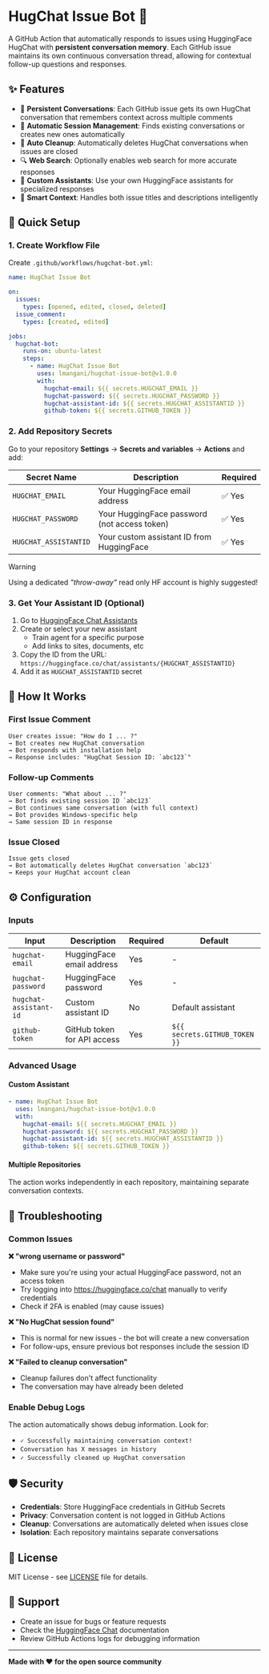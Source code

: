 # HugChat Issue Bot 🤖

A GitHub Action that automatically responds to issues using HuggingFace HugChat with **persistent conversation memory**. Each GitHub issue maintains its own continuous conversation thread, allowing for contextual follow-up questions and responses.

## ✨ Features

- 🧠 **Persistent Conversations**: Each GitHub issue gets its own HugChat conversation that remembers context across multiple comments
- 🔄 **Automatic Session Management**: Finds existing conversations or creates new ones automatically
- 🧹 **Auto Cleanup**: Automatically deletes HugChat conversations when issues are closed
- 🔍 **Web Search**: Optionally enables web search for more accurate responses
- 🎯 **Custom Assistants**: Use your own HuggingFace assistants for specialized responses
- 📝 **Smart Context**: Handles both issue titles and descriptions intelligently

## 🚀 Quick Setup


### 1. Create Workflow File

Create `.github/workflows/hugchat-bot.yml`:

```yaml
name: HugChat Issue Bot

on:
  issues:
    types: [opened, edited, closed, deleted]
  issue_comment:
    types: [created, edited]

jobs:
  hugchat-bot:
    runs-on: ubuntu-latest
    steps:
      - name: HugChat Issue Bot
        uses: lmangani/hugchat-issue-bot@v1.0.0
        with:
          hugchat-email: ${{ secrets.HUGCHAT_EMAIL }}
          hugchat-password: ${{ secrets.HUGCHAT_PASSWORD }}
          hugchat-assistant-id: ${{ secrets.HUGCHAT_ASSISTANTID }}
          github-token: ${{ secrets.GITHUB_TOKEN }}
```

### 2. Add Repository Secrets

Go to your repository **Settings** → **Secrets and variables** → **Actions** and add:

| Secret Name | Description | Required |
|-------------|-------------|----------|
| `HUGCHAT_EMAIL` | Your HuggingFace email address | ✅ Yes |
| `HUGCHAT_PASSWORD` | Your HuggingFace password (not access token) | ✅ Yes |
| `HUGCHAT_ASSISTANTID` | Your custom assistant ID from HuggingFace | ✅ Yes |

> [!WARNING]
> Using a dedicated _"throw-away"_ read only HF account is highly suggested!


### 3. Get Your Assistant ID (Optional)

1. Go to [HuggingFace Chat Assistants](https://huggingface.co/chat/assistants)
2. Create or select your new assistant
   - Train agent for a specific purpose
   - Add links to sites, documents, etc 
4. Copy the ID from the URL: `https://huggingface.co/chat/assistants/{HUGCHAT_ASSISTANTID}`
5. Add it as `HUGCHAT_ASSISTANTID` secret

## 📖 How It Works

### First Issue Comment
```
User creates issue: "How do I ... ?"
→ Bot creates new HugChat conversation
→ Bot responds with installation help
→ Response includes: "HugChat Session ID: `abc123`"
```

### Follow-up Comments
```
User comments: "What about ... ?"
→ Bot finds existing session ID `abc123`
→ Bot continues same conversation (with full context)
→ Bot provides Windows-specific help
→ Same session ID in response
```

### Issue Closed
```
Issue gets closed
→ Bot automatically deletes HugChat conversation `abc123`
→ Keeps your HugChat account clean
```

## ⚙️ Configuration

### Inputs

| Input | Description | Required | Default |
|-------|-------------|----------|---------|
| `hugchat-email` | HuggingFace email address | Yes | - |
| `hugchat-password` | HuggingFace password | Yes | - |
| `hugchat-assistant-id` | Custom assistant ID | No | Default assistant |
| `github-token` | GitHub token for API access | Yes | `${{ secrets.GITHUB_TOKEN }}` |

### Advanced Usage

#### Custom Assistant
```yaml
- name: HugChat Issue Bot
  uses: lmangani/hugchat-issue-bot@v1.0.0
  with:
    hugchat-email: ${{ secrets.HUGCHAT_EMAIL }}
    hugchat-password: ${{ secrets.HUGCHAT_PASSWORD }}
    hugchat-assistant-id: ${{ secrets.HUGCHAT_ASSISTANTID }}
    github-token: ${{ secrets.GITHUB_TOKEN }}
```

#### Multiple Repositories
The action works independently in each repository, maintaining separate conversation contexts.

## 🔧 Troubleshooting

### Common Issues

**❌ "wrong username or password"**
- Make sure you're using your actual HuggingFace password, not an access token
- Try logging into https://huggingface.co/chat manually to verify credentials
- Check if 2FA is enabled (may cause issues)

**❌ "No HugChat session found"**
- This is normal for new issues - the bot will create a new conversation
- For follow-ups, ensure previous bot responses include the session ID

**❌ "Failed to cleanup conversation"**
- Cleanup failures don't affect functionality
- The conversation may have already been deleted

### Enable Debug Logs

The action automatically shows debug information. Look for:
- `✓ Successfully maintaining conversation context!`
- `Conversation has X messages in history`
- `✓ Successfully cleaned up HugChat conversation`

## 🛡️ Security

- **Credentials**: Store HuggingFace credentials in GitHub Secrets
- **Privacy**: Conversation content is not logged in GitHub Actions
- **Cleanup**: Conversations are automatically deleted when issues close
- **Isolation**: Each repository maintains separate conversations

## 📄 License

MIT License - see [LICENSE](LICENSE) file for details.

## 🙋 Support

- Create an issue for bugs or feature requests
- Check the [HuggingFace Chat](https://huggingface.co/chat) documentation
- Review GitHub Actions logs for debugging information

---

**Made with ❤️ for the open source community**
